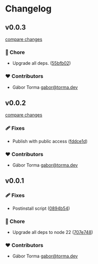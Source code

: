 # Changelog


## v0.0.3

[compare changes](https://github.com/GaborTorma/mwm-nuxt-module-template/compare/v0.0.2...v0.0.3)

### 🏡 Chore

- Upgrade all deps. ([55bfb02](https://github.com/GaborTorma/mwm-nuxt-module-template/commit/55bfb02))

### ❤️ Contributors

- Gábor Torma <gabor@torma.dev>

## v0.0.2

[compare changes](https://github.com/GaborTorma/mwm-nuxt-module-template/compare/v0.0.1...v0.0.2)

### 🩹 Fixes

- Publish with public access ([fddce1d](https://github.com/GaborTorma/mwm-nuxt-module-template/commit/fddce1d))

### ❤️ Contributors

- Gábor Torma <gabor@torma.dev>

## v0.0.1


### 🩹 Fixes

- Postinstall script ([0894b54](https://github.com/GaborTorma/mwm-nuxt-module-template/commit/0894b54))

### 🏡 Chore

- Upgrade all deps to node 22 ([707e748](https://github.com/GaborTorma/mwm-nuxt-module-template/commit/707e748))

### ❤️ Contributors

- Gábor Torma <gabor@torma.dev>

